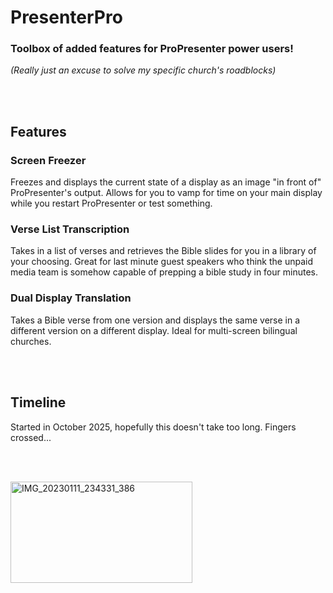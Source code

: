 <h1>PresenterPro</h1>
<h3>Toolbox of added features for ProPresenter power users!</h3>
<i>(Really just an excuse to solve my specific church's roadblocks)</i>

<br> <br>

<h2>Features</h2>
<h3>Screen Freezer</h3>
Freezes and displays the current state of a display as an image "in front of" ProPresenter's output. Allows for you to vamp for time on your main display while you restart ProPresenter or test something.
<h3>Verse List Transcription</h3>
Takes in a list of verses and retrieves the Bible slides for you in a library of your choosing. Great for last minute guest speakers who think the unpaid media team is somehow capable of prepping a bible study in four minutes.
<h3>Dual Display Translation</h3>
Takes a Bible verse from one version and displays the same verse in a different version on a different display. Ideal for multi-screen bilingual churches. 

<br> <br>

<h2>Timeline</h2>
Started in October 2025, hopefully this doesn't take too long. Fingers crossed...

<br> <br>

<img width="291" height="162" alt="IMG_20230111_234331_386" src="https://github.com/user-attachments/assets/2bf3b2d7-3ccd-44ed-9226-44aecc905175" />
